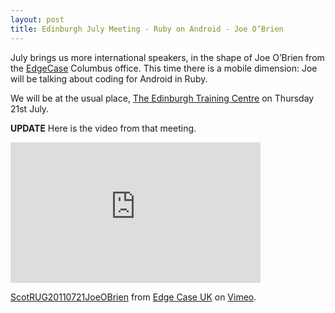 ```yaml
---
layout: post
title: Edinburgh July Meeting - Ruby on Android - Joe O’Brien
---
```


July brings us more international speakers, in the shape of Joe O’Brien from the [EdgeCase](http://edgecase.com) Columbus office. This time there is a mobile dimension: Joe will be talking about coding for Android in Ruby.

We will be at the usual place, [The Edinburgh Training Centre](http://maps.google.co.uk/maps?client=safari&q=EH1+1SU&oe=UTF-8&ie=UTF8&hl=en&hq=&hnear=Edinburgh+EH1+1SU,+United+Kingdom&z=15) on Thursday 21st July.

**UPDATE** Here is the video from that meeting.

<iframe src="http://player.vimeo.com/video/27161529" width="400" height="225" frameborder="0">
</iframe>
<p>
<a href="http://vimeo.com/27161529">ScotRUG20110721JoeOBrien</a> from <a href="http://vimeo.com/edgecaseuk">Edge Case UK</a> on <a href="http://vimeo.com">Vimeo</a>.</p>
